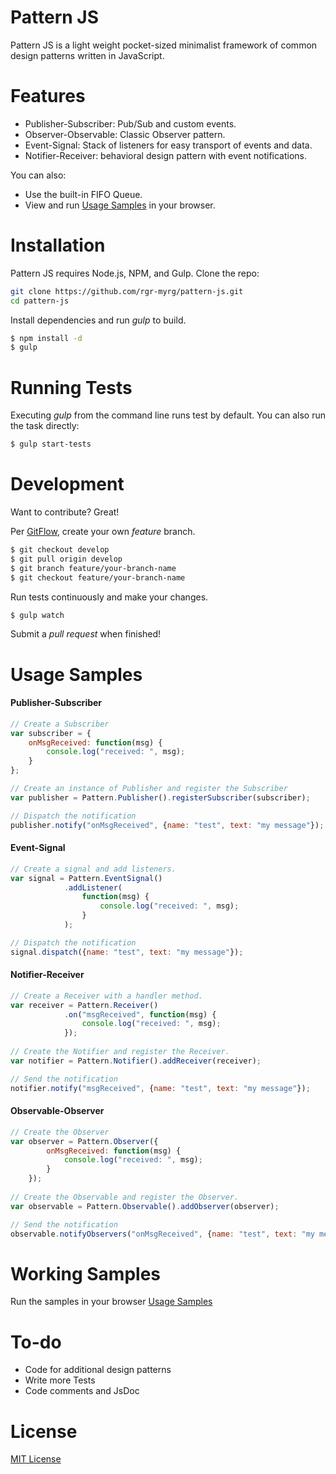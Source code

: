 # Pattern JS
Pattern JS is a light weight pocket-sized minimalist framework of common design patterns written in JavaScript.

# Features
- Publisher-Subscriber: Pub/Sub and custom events.
- Observer-Observable: Classic Observer pattern.
- Event-Signal: Stack of listeners for easy transport of events and data.
- Notifier-Receiver: behavioral design pattern with event notifications.

You can also:
- Use the built-in FIFO Queue.
- View and run [Usage Samples](https://github.com/rgr-myrg/pattern-js/tree/develop/samples) in your browser.

# Installation
Pattern JS requires Node.js, NPM, and Gulp.
Clone the repo:
```sh
git clone https://github.com/rgr-myrg/pattern-js.git
cd pattern-js
```
Install dependencies and run *gulp* to build.
```sh
$ npm install -d
$ gulp
```

# Running Tests
Executing *gulp* from the command line runs test by default. You can also run the task directly:
```sh
$ gulp start-tests
```
# Development
Want to contribute? Great!

Per [GitFlow](https://datasift.github.io/gitflow/IntroducingGitFlow.html), create your own *feature* branch.
```sh
$ git checkout develop
$ git pull origin develop
$ git branch feature/your-branch-name
$ git checkout feature/your-branch-name
```
Run tests continuously and make your changes.
```sh
$ gulp watch
```
Submit a *pull request* when finished!
# Usage Samples
#### Publisher-Subscriber
```javascript
// Create a Subscriber
var subscriber = {
    onMsgReceived: function(msg) {
        console.log("received: ", msg);
    }
};

// Create an instance of Publisher and register the Subscriber
var publisher = Pattern.Publisher().registerSubscriber(subscriber);

// Dispatch the notification
publisher.notify("onMsgReceived", {name: "test", text: "my message"});
```
#### Event-Signal
```javascript
// Create a signal and add listeners.
var signal = Pattern.EventSignal()
            .addListener(
                function(msg) {
                    console.log("received: ", msg);
                }
            );

// Dispatch the notification
signal.dispatch({name: "test", text: "my message"});
```

#### Notifier-Receiver
```javascript
// Create a Receiver with a handler method.
var receiver = Pattern.Receiver()
            .on("msgReceived", function(msg) {
                console.log("received: ", msg);
            });
            
// Create the Notifier and register the Receiver.
var notifier = Pattern.Notifier().addReceiver(receiver);

// Send the notification
notifier.notify("msgReceived", {name: "test", text: "my message"});
```

#### Observable-Observer
```javascript
// Create the Observer
var observer = Pattern.Observer({
        onMsgReceived: function(msg) {
            console.log("received: ", msg);
        }
    });
    
// Create the Observable and register the Observer.
var observable = Pattern.Observable().addObserver(observer);

// Send the notification
observable.notifyObservers("onMsgReceived", {name: "test", text: "my message"});
```

# Working Samples
Run the samples in your browser
[Usage Samples](https://github.com/rgr-myrg/pattern-js/tree/develop/samples)

# To-do
- Code for additional design patterns
- Write more Tests
- Code comments and JsDoc

# License
[MIT License](https://opensource.org/licenses/MIT)

